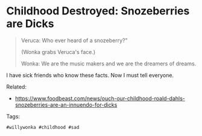 # Childhood Destroyed: Snozeberries are Dicks

> Veruca: Who ever heard of a snozeberry?"
>
> (Wonka grabs Veruca's face.)
>
> Wonka: We are the music makers and we are the dreamers of dreams.

I have sick friends who know these facts. Now I must tell everyone.

Related:

* <https://www.foodbeast.com/news/ouch-our-childhood-roald-dahls-snozeberries-are-an-innuendo-for-dicks>

Tags:

    #willywonka #childhood #sad
